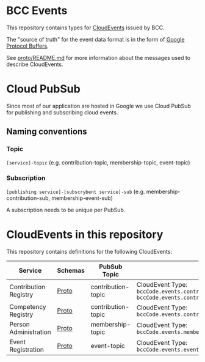 # BCC Events

This repository contains types for [CloudEvents](https://cloudevents.io) issued by BCC.

The "source of truth" for the event data format is in the form of [Google Protocol Buffers](https://github.com/protocolbuffers/protobuf).

See [proto/README.md](proto) for more information about the messages used to describe CloudEvents.

# Cloud PubSub
Since most of our application are hosted in Google we use Cloud PubSub for publishing and subscribing cloud events.

## Naming conventions

### Topic
`[service]-topic` (e.g. contribution-topic, membership-topic, event-topic)

### Subscription
`[publishing service]-[subscrybent service]-sub` (e.g. membership-contribution-sub, membership-event-sub)

A subscription needs to be unique per PubSub.

# CloudEvents in this repository
This repository contains definitions for the following CloudEvents:

| Service | Schemas | PubSub Topic | Types |
|---------|---------|--------------|-------| 
| Contribution Registry| [Proto](proto/events/contribution/registry/v1/events.proto) | contribution-topic | CloudEvent Type: `bccCode.events.contribution.registry.v1.ContributionCreatedEvent` `bccCode.events.contribution.registry.v1.ContributionDeletedEvent` |
| Competency Registry | [Proto](proto/events/contribution/competencyRegistry/v1/events.proto) | contribution-topic | CloudEvent Type: `bccCode.events.contribution.competencyRegistry.v1.ObjectCreatedEvent`|
| Person Administration | [Proto](proto/events/membership/personAdministration/v1/events.proto) | membership-topic | CloudEvent Type: `bccCode.events.membership.admin.person.v1.PersonRevokedEvent`|
| Event Registration | [Proto](proto/events/event/registration/v1/events.proto) | event-topic | CloudEvent Type: `bccCode.events.event.registration.v1.PersonRegisteredEvent`|
